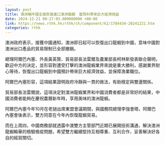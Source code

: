 ```yaml
---
layout: post
title: 澳洲稱中國全面恢復進口澳洲龍蝦　當局料帶來巨大經濟效益
date: 2024-12-21 00:27:03.000000000 +08:00
link: https://news.rthk.hk/rthk/ch/component/k2/1784434-20241221.htm
categories: rthk
---
```


澳洲政府表示，接獲中國通知，澳洲即日起可以恢復出口龍蝦到中國，意味中國對澳洲出口產品的貿易限制已全部撤銷。

總理阿爾巴內塞、外長黃英賢、貿易部長法雷爾及農業部長柯林斯發表聯合聲明，歡迎中方的決定，並形容對遭受打擊的澳洲龍蝦業界來說是重大勝利，感謝業界耐心等待，恢復出口龍蝦到中國預計帶來巨大經濟效益，並保障漁業職位。

阿爾巴內塞形容，這項結果證明政府冷靜與一貫的做法，有助穩定與雙邊關係。

貿易部長法雷爾說，這項決定對澳洲龍蝦業界和中國消費者都是非常好的結果，中國消費者能夠在慶祝農曆新年時，享用美味的澳洲龍蝦。

阿爾巴內塞今年10月在老撾出席東盟會議期間，與國務院總理李強會晤，阿爾巴內塞會後表示，雙方同意在今年內恢復龍蝦貿易。

而在上周四，中國商務部就透露中澳雙方主管部門近期已展開技術溝通，解決澳洲龍蝦輸華的檢驗檢疫問題，希望雙方繼續堅持互相尊重、互利合作，妥善解決好各自的經貿關切。
